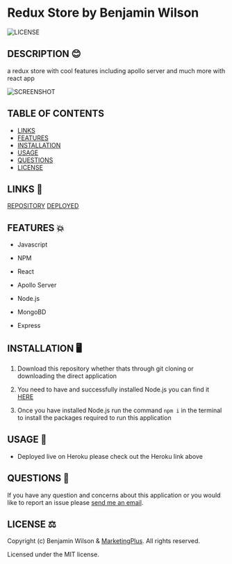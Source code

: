 # Redux Store by Benjamin Wilson

![LICENSE](https://img.shields.io/github/license/MarketingPlus/redux-store)

## DESCRIPTION 😊

a redux store with cool features including apollo server and much more with react app

![SCREENSHOT](https://user-images.githubusercontent.com/77607177/127967074-8dc83195-cee0-4d2d-8909-30dfa996fc5e.png)

## TABLE OF CONTENTS

- [LINKS](#links)
- [FEATURES](#features)
- [INSTALLATION](#installation)
- [USAGE](#usage)
- [QUESTIONS](#questions)
- [LICENSE](#license)

<a name="links"></a>

## LINKS 🔗

[REPOSITORY](https://github.com/MarketingPlus/redux-store)
[DEPLOYED](https://quiet-coast-09429.herokuapp.com/)

<a name="features"></a>

## FEATURES 💥

- Javascript

- NPM

- React

- Apollo Server

- Node.js

- MongoBD

- Express

<a name="installation"></a>

## INSTALLATION 🖥️

1. Download this repository whether thats through git cloning or downloading the direct application

2. You need to have and successfully installed Node.js you can find it [HERE](https://nodejs.org/en/)

3. Once you have installed Node.js run the command `npm i` in the terminal to install the packages required to run this application

<a name="usage"></a>

## USAGE 📄

- Deployed live on Heroku please check out the Heroku link above

<a name="questions"></a>

## QUESTIONS 📧

If you have any question and concerns about this application or you would like to report an issue please [send me an email](mailto:benmarketingplus@gmail.com).

<a name="license"></a>

## LICENSE ⚖️

Copyright (c) Benjamin Wilson & [MarketingPlus](https://github.com/MarketingPlus). All rights reserved.

Licensed under the MIT license.

